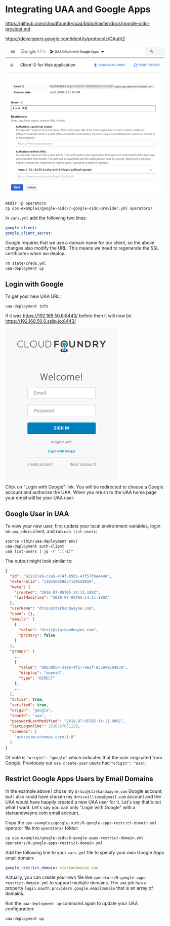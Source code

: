 # Integrating UAA and Google Apps

https://github.com/cloudfoundry/uaa/blob/master/docs/google-oidc-provider.md

https://developers.google.com/identity/protocols/OAuth2

![google-create-client-id](images/google-create-client-id.png)

```text
mkdir -p operators
cp ops-examples/google-oidc/7-google-oidc-provider.yml operators/
```

In `vars.yml` add the following two lines:

```yaml
google_client:
google_client_secret:
```

Google requires that we use a domain name for our client, so the above changes also modify the URL. This means we need to regenerate the SSL certificates when we deploy.

```text
rm state/creds.yml
uaa-deployment up
```

## Login with Google

To get your new UAA URL:

```text
uaa-deployment info
```

If it was https://192.168.50.6:8443/ before then it will now be https://192.168.50.6.sslip.io:8443/

![uaa-login-with-google-link](images/uaa-login-with-google-link.png)

Click on "Login with Google" link. You will be redirected to choose a Google account and authorize the UAA. When you return to the UAA home page your email will be your UAA user.

## Google User in UAA

To view your new user, first update your local environment variables, login as `uaa_admin` client, and run `uaa list-users`:

```text
source <(bin/uaa-deployment env)
uaa-deployment auth-client
uaa list-users | jq -r ".[-1]"
```

The output might look similar to:

```json
{
  "id": "822267e9-c1a9-474f-b5b1-47f57f9e4a40",
  "externalId": "110256939637129558010",
  "meta": {
    "created": "2018-07-05T05:14:11.189Z",
    "lastModified": "2018-07-05T05:14:11.189Z"
  },
  "userName": "drnic@starkandwayne.com",
  "name": {},
  "emails": [
    {
      "value": "drnic@starkandwayne.com",
      "primary": false
    }
  ],
  "groups": [
    ...
    {
      "value": "9b838b54-3ae0-4f27-882f-ec39c928493a",
      "display": "openid",
      "type": "DIRECT"
    },
    ...
  ],
  "active": true,
  "verified": true,
  "origin": "google",
  "zoneId": "uaa",
  "passwordLastModified": "2018-07-05T05:14:11.000Z",
  "lastLogonTime": 1530767651229,
  "schemas": [
    "urn:scim:schemas:core:1.0"
  ]
}
```

Of note is `"origin": "google"` which indicates that the user originated from Google. Previously our `uaa create-user` users had `"origin": "uaa"`.

## Restrict Google Apps Users by Email Domains

In the example above I chose my `drnic@starkandwayne.com` Google account, but I also could have chosen my `drnicwilliams@gmail.com` account and the UAA would have happily created a new UAA user for it. Let's say that's not what I want. Let's say you can only "Login with Google" with a starkandwayne.com email account.

Copy the `ops-examples/google-oidc/8-google-apps-restrict-domain.yml` operator file into `operators/` folder:

```text
cp ops-examples/google-oidc/8-google-apps-restrict-domain.yml operators/8-google-apps-restrict-domain.yml
```

Add the following line to your `vars.yml` file to specify your own Google Apps email domain:

```yaml
google_restrict_domain: starkandwayne.com
```

Actually, you can create your own file like `operators/8-google-apps-restrict-domain.yml` to support multiple domains. The `uaa` job has a property `login.oauth.providers.google.emailDomain` that is an array of domains.

Run the `uaa-deployment up` command again to update your UAA configuration:

```text
uaa-deployment up
```
